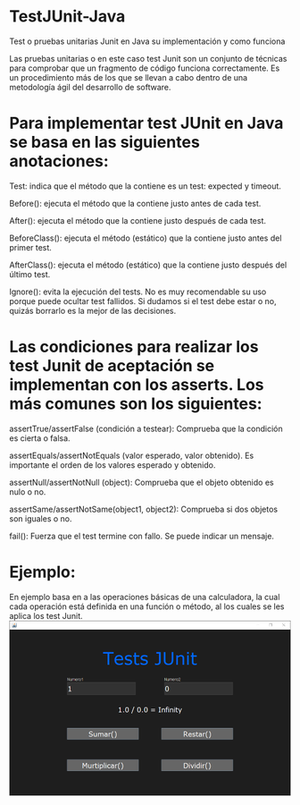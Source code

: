 # TestJUnit-Java
Test o pruebas unitarias Junit en Java su implementación y como funciona 

Las pruebas unitarias o en este caso test Junit son un conjunto de técnicas para comprobar que un fragmento de código funciona correctamente. Es un procedimiento más de los que se llevan a cabo dentro de una metodología ágil del desarrollo de software.

# Para implementar test JUnit en Java se basa en las siguientes anotaciones:
Test: 
indica que el método que la contiene es un test: expected y timeout.

Before(): 
ejecuta el método que la contiene justo antes de cada test.

After(): 
ejecuta el método que la contiene justo después de cada test.

BeforeClass(): 
ejecuta el método (estático) que la contiene justo antes del primer test.

AfterClass(): 
ejecuta el método (estático) que la contiene justo después del último test.

Ignore(): 
evita la ejecución del tests. No es muy recomendable su uso porque puede ocultar test fallidos. Si dudamos si el test debe estar o no, quizás borrarlo es la mejor de las decisiones.

# Las condiciones para realizar los test Junit de aceptación se implementan con los asserts. Los más comunes son los siguientes:
assertTrue/assertFalse (condición a testear): Comprueba que la condición es cierta o falsa.

assertEquals/assertNotEquals (valor esperado, valor obtenido). Es importante el orden de los valores esperado y obtenido.

assertNull/assertNotNull (object): Comprueba que el objeto obtenido es nulo o no.

assertSame/assertNotSame(object1, object2): Comprueba si dos objetos son iguales o no.

fail(): Fuerza que el test termine con fallo. Se puede indicar un mensaje.

# Ejemplo:

En ejemplo basa en a las operaciones básicas de una calculadora, la cual cada operación está definida en una función o método, al los cuales se les aplica los test Junit. 
![Image](https://github.com/BrunoBeltreGuzman/TestJUnit-Java/blob/master/Screenshots.png)
